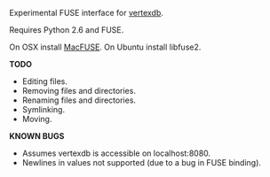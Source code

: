 
Experimental FUSE interface for [vertexdb](http://github.com/stevedekorte/vertexdb).

Requires Python 2.6 and FUSE.

On OSX install [MacFUSE](http://code.google.com/p/macfuse/).
On Ubuntu install libfuse2.

**TODO**

* Editing files.
* Removing files and directories.
* Renaming files and directories.
* Symlinking.
* Moving.


**KNOWN BUGS**

* Assumes vertexdb is accessible on localhost:8080.
* Newlines in values not supported (due to a bug in FUSE binding).
